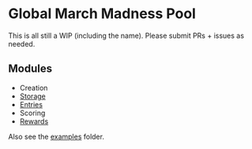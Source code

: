 # Global March Madness Pool

This is all still a WIP (including the name). Please submit PRs + issues as needed.

## Modules

- Creation
- [Storage](./storage)
- [Entries](./entries)
- Scoring
- [Rewards](./rewards)

Also see the [examples](./examples) folder.
